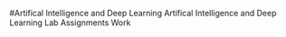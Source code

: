 #Artifical Intelligence and Deep Learning
Artifical Intelligence and Deep Learning Lab Assignments Work 
